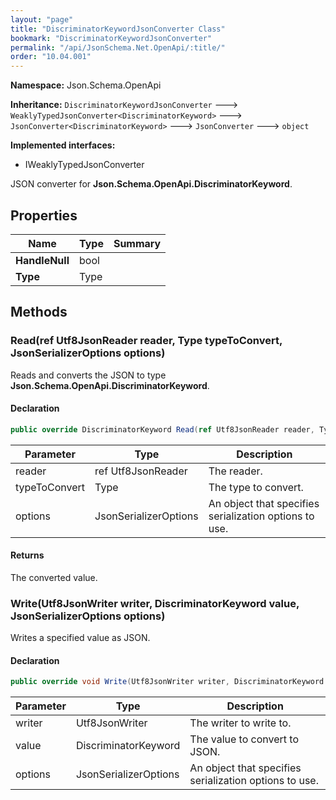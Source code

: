 ```yaml
---
layout: "page"
title: "DiscriminatorKeywordJsonConverter Class"
bookmark: "DiscriminatorKeywordJsonConverter"
permalink: "/api/JsonSchema.Net.OpenApi/:title/"
order: "10.04.001"
---
```

**Namespace:** Json.Schema.OpenApi

**Inheritance:**
`DiscriminatorKeywordJsonConverter`
 🡒 
`WeaklyTypedJsonConverter<DiscriminatorKeyword>`
 🡒 
`JsonConverter<DiscriminatorKeyword>`
 🡒 
`JsonConverter`
 🡒 
`object`

**Implemented interfaces:**

- IWeaklyTypedJsonConverter

JSON converter for **Json.Schema.OpenApi.DiscriminatorKeyword**.

## Properties

| Name | Type | Summary |
|---|---|---|
| **HandleNull** | bool |  |
| **Type** | Type |  |

## Methods

### Read(ref Utf8JsonReader reader, Type typeToConvert, JsonSerializerOptions options)

Reads and converts the JSON to type **Json.Schema.OpenApi.DiscriminatorKeyword**.

#### Declaration

```c#
public override DiscriminatorKeyword Read(ref Utf8JsonReader reader, Type typeToConvert, JsonSerializerOptions options)
```

| Parameter | Type | Description |
|---|---|---|
| reader | ref Utf8JsonReader | The reader. |
| typeToConvert | Type | The type to convert. |
| options | JsonSerializerOptions | An object that specifies serialization options to use. |


#### Returns

The converted value.

### Write(Utf8JsonWriter writer, DiscriminatorKeyword value, JsonSerializerOptions options)

Writes a specified value as JSON.

#### Declaration

```c#
public override void Write(Utf8JsonWriter writer, DiscriminatorKeyword value, JsonSerializerOptions options)
```

| Parameter | Type | Description |
|---|---|---|
| writer | Utf8JsonWriter | The writer to write to. |
| value | DiscriminatorKeyword | The value to convert to JSON. |
| options | JsonSerializerOptions | An object that specifies serialization options to use. |


